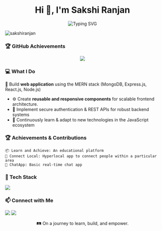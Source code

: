 

<!--
**sakshi-03022004/sakshi-03022004** is a ✨ _special_ ✨ repository because its `README.md` (this file) appears on your GitHub profile.

Here are some ideas to get you started:

- 🔭 I’m currently working on ...
- 🌱 I’m currently learning ...
- 👯 I’m looking to collaborate on ...
- 🤔 I’m looking for help with ...
- 💬 Ask me about ...
- 📫 How to reach me: ...
- 😄 Pronouns: ...
- ⚡ Fun fact: ...
-->
<h1 align="center">Hi 👋, I'm Sakshi Ranjan</h1>

<p align="center">
  <img src="https://readme-typing-svg.herokuapp.com?font=Fira+Code&size=22&pause=1000&color=f23b4f&center=true&vCenter=true&width=700&lines=Software+Developer;Turning+Ideas+into+Real+World+Solutions" alt="Typing SVG" />
</p>

<p align="left">
  <img src="https://komarev.com/ghpvc/?username=sakshi-03022004&label=Profile%20views&color=0e75b6&style=flat" alt="sakshiranjan" />
</p>

### 🏆 GitHub Achievements

<p align="center">
  <img src="https://github-profile-trophy.vercel.app/?username=sakshi-03022004&theme=onedark&no-frame=true&no-bg=true&margin-w=15" />
</p>


  ###  💻 What I Do
  🚀 Build **web application** using the MERN stack (MongoDB, Express.js, React.js, Node.js)
- ⚙️ Create **reusable and responsive components** for scalable frontend architecture.
- 🔐 Implement secure authentication & REST APIs for robust backend systems
- 🧠 Continuously learn & adapt to new technologies in the JavaScript ecosystem



### 🏆 Achievements & Contributions
    📦 Learn and Achieve: An educational platform 
    📍 Connect Local: Hyperlocal app to connect people within a particular area
    💬 ChatApp: Basic real-time chat app

  

    
  ### 🧰 Tech Stack
  <p align="left">
    <img src="https://skillicons.dev/icons?i=html,css,javascript,react,nextjs,nodejs,github" />
  </p>





 ### 📫 Connect with Me
  <p align="left">
    <a href="mailto:sakshiranjan240@gmail.com"><img src="https://img.shields.io/badge/Gmail-D14836?style=flat&logo=gmail&logoColor=white" /></a>
    <a href="https://www.linkedin.com/in/sakshi-ranjan-4896b02b6/"><img src="https://img.shields.io/badge/LinkedIn-blue?style=flat&logo=linkedin&logoColor=white" /></a>
  </p>



<p align="center">
  🛤️ On a journey to learn, build, and empower.
</p>
